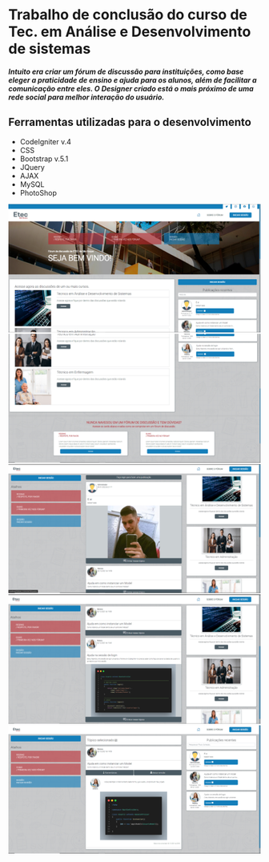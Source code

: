 # Trabalho de conclusão do curso de Tec. em Análise e Desenvolvimento de sistemas
##### Intuito era criar um fórum de discussão para instituições, como base eleger a praticidade de ensino e ajuda para os alunos, além de facilitar a comunicação entre eles. O Designer criado está o mais próximo de uma rede social para melhor interação do usuário.

## Ferramentas utilizadas para o desenvolvimento
* CodeIgniter v.4
* CSS
* Bootstrap v.5.1
* JQuery
* AJAX
* MySQL
* PhotoShop

<img src="1.png">
<img src="2.png">
<img src="3.png">
<img src="4.png">
<img src="5.png">
